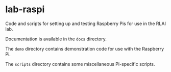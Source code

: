 # lab-raspi

Code and scripts for setting up and testing Raspberry Pis for use in the RLAI lab.

Documentation is available in the `docs` directory.

The `demo` directory contains demonstration code for use with the Raspberry Pi.

The `scripts` directory contains some miscellaneous Pi-specific scripts.